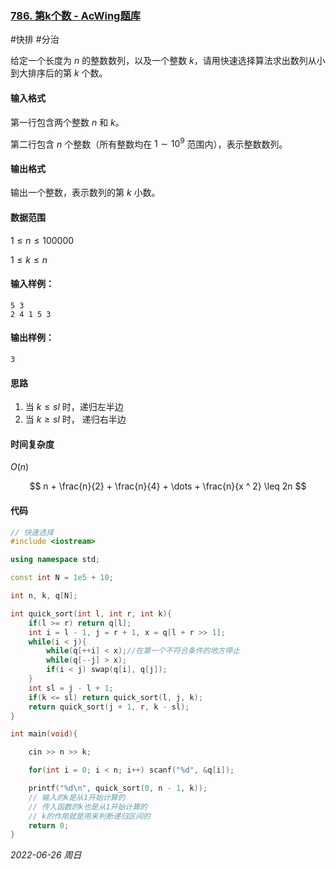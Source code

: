 ### [786. 第k个数 - AcWing题库](https://www.acwing.com/problem/content/788/)

#快排 #分治

给定一个长度为 $n$ 的整数数列，以及一个整数 $k$，请用快速选择算法求出数列从小到大排序后的第 $k$ 个数。

#### 输入格式

第一行包含两个整数 $n$ 和 $k$。

第二行包含 $n$ 个整数（所有整数均在 $1∼10^9$ 范围内），表示整数数列。

#### 输出格式

输出一个整数，表示数列的第 $k$ 小数。

#### 数据范围

$1≤n≤100000$

$1≤k≤n$

#### 输入样例：

```in
5 3
2 4 1 5 3
```

#### 输出样例：

```out
3
```

#### 思路

1. 当 $k \leq sl$ 时，递归左半边
2. 当 $k \geq sl$ 时， 递归右半边

#### 时间复杂度

$O(n)$

$$
n + \frac{n}{2} + \frac{n}{4} + \dots + \frac{n}{x ^ 2} \leq 2n
$$

#### 代码

```cpp
// 快速选择
#include <iostream>

using namespace std;

const int N = 1e5 + 10;

int n, k, q[N];

int quick_sort(int l, int r, int k){
    if(l >= r) return q[l];
    int i = l - 1, j = r + 1, x = q[l + r >> 1];
    while(i < j){
        while(q[++i] < x);//在第一个不符合条件的地方停止
        while(q[--j] > x);
        if(i < j) swap(q[i], q[j]);
    }
    int sl = j - l + 1;
    if(k <= sl) return quick_sort(l, j, k);
    return quick_sort(j + 1, r, k - sl);
}

int main(void){

    cin >> n >> k;

    for(int i = 0; i < n; i++) scanf("%d", &q[i]);

    printf("%d\n", quick_sort(0, n - 1, k));
	// 输入的k是从1开始计算的
	// 传入函数的k也是从1开始计算的
	// k的作用就是用来判断递归区间的
    return 0;
}
```


*2022-06-26 周日*